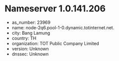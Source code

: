 # Nameserver 1.0.141.206

* as_number: 23969
* name: node-2q6.pool-1-0.dynamic.totinternet.net.
* city: Bang Lamung
* country: TH
* organization: TOT Public Company Limited
* version: Unknown
* dnssec: Unknown
